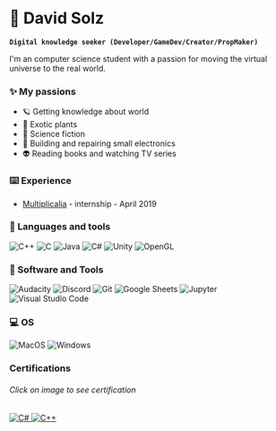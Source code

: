 # 🎈 David Solz

**`Digital knowledge seeker (Developer/GameDev/Creator/PropMaker)`**

I'm an computer science student with a passion for moving the virtual universe to the real world. 

### ✨ My passions

<ul>
    <li>🪐 Getting knowledge about world</li>
    <li>🌱 Exotic plants</li>
    <li>🚀 Science fiction</li>
    <li>🤖 Building and repairing small electronics</li>
    <li>👽 Reading books and watching TV series</li>
</ul>

### ⌨️ Experience

<ul>
    <li><a href="https://www.multiplicalia.com/">Multiplicalia</a> - internship - April 2019 </li>
</ul

<hr>

<h3>🧰 Languages and tools</h3>

<p>
    <img alt="C++" src="https://img.shields.io/badge/C%2B%2B-00599C?style=for-the-badge&logo=c%2B%2B&logoColor=white">
    <img alt="C" src="https://img.shields.io/badge/C-00599C?style=for-the-badge&logo=c&logoColor=white">
    <img alt="Java" src="https://img.shields.io/badge/Java-ED8B00?style=for-the-badge&logo=openjdk&logoColor=white">
    <img alt="C#" src="https://img.shields.io/badge/C%23-239120?style=for-the-badge&logo=c-sharp&logoColor=white">
    <img alt="Unity" src="https://img.shields.io/badge/Unity-100000?style=for-the-badge&logo=unity&logoColor=white">
    <img alt="OpenGL" src="https://img.shields.io/badge/OpenGL-%23FFFFFF.svg?style=for-the-badge&logo=opengl">
</p>

<h3>🔭 Software and Tools</h3>

<p>
    <img alt="Audacity" src="https://img.shields.io/badge/-Audacity-0000CC?logo=audacity&logoColor=white">
    <img alt="Discord" src="https://img.shields.io/badge/-Discord-5865F2.svg?logo=discord&logoColor=white">
    <img alt="Git" src="https://img.shields.io/badge/Git-F05033.svg?logo=git&logoColor=white">
    <img alt="Google Sheets" src="https://img.shields.io/badge/Sheets-34A853.svg?logo=google%20sheets&logoColor=white">
    <img alt="Jupyter" src="https://img.shields.io/badge/Jupyter-F37626.svg?logo=Jupyter&logoColor=white">
    <img alt="Visual Studio Code" src="https://img.shields.io/badge/Visual%20Studio%20Code-0078d7.svg?logo=visual-studio-code&logoColor=white">
</p>

<h3> 💻 OS </h3>

<p>
    <img alt="MacOS" src="https://img.shields.io/badge/mac%20os-000000?style=for-the-badge&logo=apple&logoColor=white">
    <img alt="Windows" src="https://img.shields.io/badge/Windows-0078D6?style=for-the-badge&logo=windows&logoColor=white">
</p>


<h3> Certifications </h3>

<p>

<h6>Click on image to see certification</h6>
    
<a href="https://www.codingame.com/certification/a_G1BsrajUksXNoYuwhYYw"> 
<img alt="C#" src="https://img.shields.io/badge/C%23-239120?style=for-the-badge&logo=c-sharp&logoColor=white">
</a>

<a href="https://www.codingame.com/certification/nKBY_xFSilH44IpNPJtbgA"> 
<img alt="C++" src="https://img.shields.io/badge/C%2B%2B-00599C?style=for-the-badge&logo=c%2B%2B&logoColor=white">
</a>

</p>
